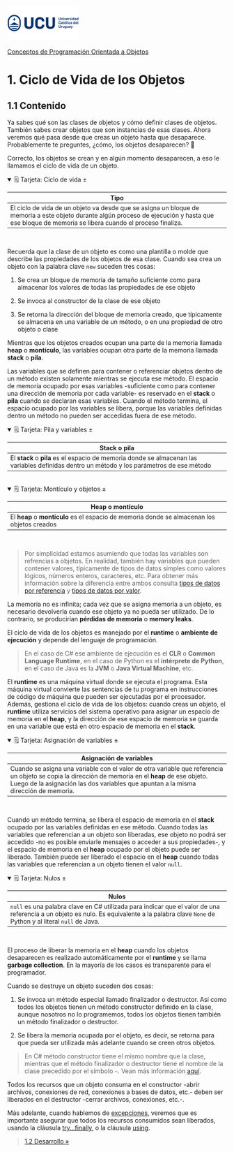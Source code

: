 ![UCU](../../Assets/logo-ucu.png)

[Conceptos de Programación Orientada a Objetos](../../)


# 1. Ciclo de Vida de los Objetos

## 1.1 Contenido

Ya sabes qué son las clases de objetos y cómo definir clases de objetos. También sabes crear objetos que son instancias de esas clases. Ahora veremos qué pasa desde que creas un objeto hasta que desaparece. Probablemente te preguntes, ¿cómo, los objetos desaparecen? 🤔

Correcto, los objetos se crean y en algún momento desaparecen, a eso le llamamos el ciclo de vida de un objeto.

<details open>
<summary>🗒 Tarjeta: Ciclo de vida ±</summary>

| Tipo |
| ---- |
| El ciclo de vida de un objeto va desde que se asigna un bloque de memoria a este objeto durante algún proceso de ejecución y hasta que ese bloque de memoria se libera cuando el proceso finaliza. |

</details>
<br/>


Recuerda que la clase de un objeto es como una plantilla o molde que describe las propiedades de los objetos de esa clase. Cuando sea crea un objeto con la palabra clave ```new``` suceden tres cosas:

1.	Se crea un bloque de memoria de tamaño suficiente como para almacenar los valores de todas las propiedades de ese objeto

2.	Se invoca al constructor de la clase de ese objeto

3.	Se retorna la dirección del bloque de memoria creado, que típicamente se almacena en una variable de un método, o en una propiedad de otro objeto o clase


Mientras que los objetos creados ocupan una parte de la memoria llamada **heap** o **montículo**, las variables ocupan otra parte de la memoria llamada **stack** o **pila**.

Las variables que se definen para contener o referenciar objetos dentro de un método existen solamente mientras se ejecuta ese método. El espacio de memoria ocupado por esas variables -suficiente como para contener una dirección de memoria por cada variable- es reservado en el **stack** o **pila** cuando se declaran esas variables. Cuando el método termina, el espacio ocupado por las variables se libera, porque las variables definidas dentro un método no pueden ser accedidas fuera de ese método.

<details open>
<summary>🗒 Tarjeta: Pila y variables ±</summary>

| Stack o pila |
| ---- |
| El **stack** o **pila** es el espacio de memoria donde se almacenan las variables definidas dentro un método y los parámetros de ese método |

</details>
<br/>

<details open>
<summary>🗒 Tarjeta: Montículo y objetos ±</summary>

| Heap o montículo |
| ---- |
| El **heap** o **montículo** es el espacio de memoria donde se almacenan los objetos creados |

</details>
<br/>

> Por simplicidad estamos asumiendo que todas las variables son refrencias a objetos. En realidad, también hay variables que pueden contener valores, típicamente de tipos de datos simples como valores lógicos, números enteros, caracteres, etc. Para obtener más información sobre la diferencia entre ambos consulta [tipos de datos por referencia](https://docs.microsoft.com/es-es/dotnet/csharp/language-reference/keywords/reference-types) y [tipos de datos por valor](https://docs.microsoft.com/es-es/dotnet/csharp/language-reference/builtin-types/value-types).

La memoria no es infinita; cada vez que se asigna memoria a un objeto, es necesario devolverla cuando ese objeto ya no pueda ser utilizado. De lo contrario, se producirían **pérdidas de memoria** o **memory leaks**.

El ciclo de vida de los objetos es manejado por el **runtime** o **ambiente de ejecución** y depende del lenguaje de programación.

> En el caso de C# ese ambiente de ejecución es el **CLR** o **Common Language Runtime**, en el caso de Python es el **intérprete de Python**, en el caso de Java es la **JVM** o **Java Virtual Machine**, etc.

El **runtime** es una máquina virtual donde se ejecuta el programa. Esta máquina virtual convierte las sentencias de tu programa en instrucciones de código de máquina que pueden ser ejecutadas por el procesador. Además, gestiona el ciclo de vida de los objetos: cuando creas un objeto, el **runtime** utiliza servicios del sistema operativo para asignar un espacio de memoria en el **heap**, y la dirección de ese espacio de memoria se guarda en una variable que está en otro espacio de memoria en el **stack**.


<details open>
<summary>🗒 Tarjeta: Asignación de variables ±</summary>

| Asignación de variables |
| ---- |
| Cuando se asigna una variable con el valor de otra variable que referencia un objeto se copia la dirección de memoria en el **heap** de ese objeto. Luego de la asignación las dos variables que apuntan a la misma dirección de memoria. |

</details>
<br/>

Cuando un método termina, se libera el espacio de memoria en el **stack** ocupado por las variables definidas en ese método. Cuando todas las variables que referencian a un objeto son liberadas, ese objeto no podrá ser accedido -no es posible enviarle mensajes o acceder a sus propiedades-, y el espacio de memoria en el **heap** ocupado por el objeto puede ser liberado. También puede ser liberado el espacio en el **heap** cuando todas las variables que referencian a un objeto tienen el valor ```null```.

<details open>
<summary>🗒 Tarjeta: Nulos ±</summary>

| Nulos |
| ---- |
| ```null``` es una palabra clave en C# utilizada para indicar que el valor de una referencia a un objeto es nulo. Es equivalente a la palabra clave ```None``` de Python y al literal ```null``` de Java. |

</details>
<br/>

El proceso de liberar la memoria en el **heap** cuando los objetos desaparecen es realizado automáticamente por el **runtime** y se llama **garbage collection**. En la mayoría de los casos es transparente para el programador.

Cuando se destruye un objeto suceden dos cosas:

1.	Se invoca un método especial llamado finalizador o destructor. Así como todos los objetos tienen un método constructor definido en la clase, aunque nosotros no lo programemos, todos los objetos tienen también un método finalizador o destructor.

2.	Se libera la memoria ocupada por el objeto, es decir, se retorna para que pueda ser utilizada más adelante cuando se creen otros objetos.

> En C# método constructor tiene el mismo nombre que la clase, mientras que el método finalizador o destructor tiene el nombre de la clase precedido por el símbolo ```~```. Vean más información [aquí](https://docs.microsoft.com/es-es/dotnet/csharp/programming-guide/classes-and-structs/destructors).

Todos los recursos que un objeto consuma en el constructor -abrir archivos, conexiones de red, conexiones a bases de datos, etc.- deben ser liberados en el destructor -cerrar archivos, conexiones, etc.-.

Más adelante, cuando hablemos de [excepciones](https://github.com/ucudal/PII_Conceptos_de_POO/blob/master/Capitulos/4_Programar_Contra_Especificaciones/4_2_Excepciones.md), veremos que es importante asegurar que todos los recursos consumidos sean liberados, usando la cláusula [try…finally](https://docs.microsoft.com/es-es/dotnet/csharp/language-reference/keywords/try-finally), o la cláusula [using](https://docs.microsoft.com/es-es/dotnet/csharp/language-reference/keywords/using-statement).

> [1.2 Desarrollo »](../1_Ciclo_de_vida_de_los_objetos/1_2_Desarrollo.md)
